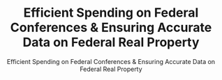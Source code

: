 ---
layout: resources-landing
title: "Efficient Spending on Federal Conferences & Ensuring Accurate Data on Federal Real Property"
subtitle: "Efficient Spending on Federal Conferences & Ensuring Accurate Data on Federal Real Property"
doc-link: ../assets/files/CONTROLLER-ALERT-Efficient-Spending-on-Federal-Conferences-and-Ensuring-Accurate-Complete-and-Consistent-Data-on-Federal-Real-Property.pdf
filters: frpc controller-alert omb 2012 archived
fiscal_year: 2012
---
